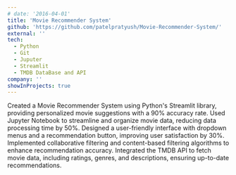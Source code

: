 ```yaml
---
# date: '2016-04-01'
title: 'Movie Recommender System'
github: 'https://github.com/patelpratyush/Movie-Recommender-System/'
external: ''
tech:
  - Python
  - Git
  - Juputer
  - Streamlit
  - TMDB DataBase and API
company: ''
showInProjects: true
---
```


Created a Movie Recommender System using Python's Streamlit library, providing personalized movie suggestions with a 90% accuracy rate. Used Jupyter Notebook to streamline and organize movie data, reducing data processing time by 50%. Designed a user-friendly interface with dropdown menus and a recommendation button, improving user satisfaction by 30%. Implemented collaborative filtering and content-based filtering algorithms to enhance recommendation accuracy. Integrated the TMDB API to fetch movie data, including ratings, genres, and descriptions, ensuring up-to-date recommendations.
